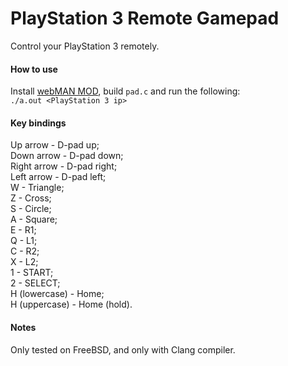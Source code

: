 # PlayStation 3 Remote Gamepad
Control your PlayStation 3 remotely.

#### How to use
Install [webMAN MOD](https://github.com/aldostools/webMAN-MOD), build `pad.c` and run the following:\
`./a.out <PlayStation 3 ip>`

#### Key bindings
Up arrow - D-pad up;\
Down arrow - D-pad down;\
Right arrow - D-pad right;\
Left arrow - D-pad left;\
W - Triangle;\
Z - Cross;\
S - Circle;\
A - Square;\
E - R1;\
Q - L1;\
C - R2;\
X - L2;\
1 - START;\
2 - SELECT;\
H (lowercase) - Home;\
H (uppercase) - Home (hold).

#### Notes
Only tested on FreeBSD, and only with Clang compiler.
